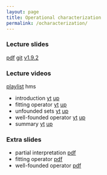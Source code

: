 ```yaml
---
layout: page
title: Operational characterization
permalink: /ocharacterization/
---
```


### Lecture slides

  [pdf](https://github.com/potassco-asp-course/course/releases/download/v1.9.2/ocharacterization.pdf)
  [git](https://github.com/potassco-asp-course/operational-characterization)
  [v1.9.2](https://github.com/potassco-asp-course/course/releases/tag/v1.9.2)

### Lecture videos

  [playlist](https://youtube.com/playlist?list=PL7DBaibuDD9NkCfCqvMGt9VQXujGg56Wf) hms

  * introduction
	[yt](https://youtu.be/IArrXv-8AmI)
	[up](https://mediaup.uni-potsdam.de/Play/29115)
  * fitting operator
	[yt](https://youtu.be/6EK8OqIQJ60)
	[up]()
  * unfounded sets
	[yt]()
	[up]()
  * well-founded operator
	[yt]()
	[up]()
  * summary
	[yt]()
	[up]()

### Extra slides

  * partial interpretation
	[pdf](https://github.com/potassco-asp-course/course/releases/download/1.9.1/partial-interpretation.pdf)
  * fitting operator
	[pdf](https://github.com/potassco-asp-course/course/releases/download/1.9.1/fitting-operator.pdf)
  * well-founded operator
	[pdf](https://github.com/potassco-asp-course/course/releases/download/1.9.1/well-founded-operator.pdf)
